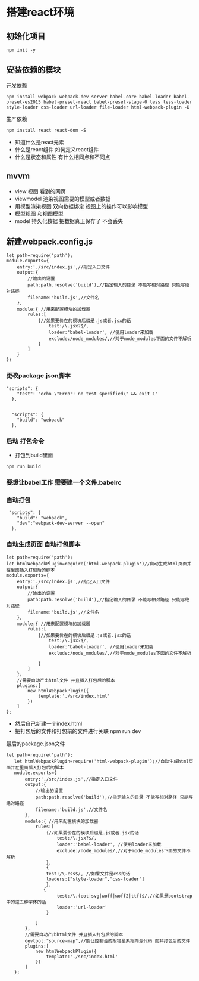 # 搭建react环境
## 初始化项目
```
npm init -y

```
## 安装依赖的模块
开发依赖
```
npm install webpack webpack-dev-server babel-core babel-loader babel-preset-es2015 babel-preset-react babel-preset-stage-0 less less-loader style-loader css-loader url-loader file-loader html-webpack-plugin -D

```
生产依赖
```
npm install react react-dom -S
```
- 知道什么是react元素
- 什么是react组件 如何定义react组件
- 什么是状态和属性 有什么相同点和不同点


## mvvm
- view 视图 看到的网页
- viewmodel 渲染视图需要的模型或者数据
- 用模型渲染视图 双向数据绑定 视图上的操作可以影响模型
- 模型视图 和视图模型 
- model 持久化数据 把数据真正保存了 不会丢失

## 新建webpack.config.js
```
let path=require('path');
module.exports={
    entry:'./src/index.js',//指定入口文件
    output:{
        //输出的设置
        path:path.resolve('build'),//指定输入的目录 不能写相对路径 只能写绝对路径
        filename:'build.js',//文件名
    },
    module:{ //用来配置模块的加载器
        rules:[
            {//如果要价在的模块后缀是.js或者.jsx的话
                test:/\.jsx?$/,
                loader:'babel-loader', //使用loader来加载
                exclude:/node_modules/,//对于mode_modules下面的文件不解析
            }
        ]
    }
};
```


### 更改package.json脚本
```
"scripts": {
    "test": "echo \"Error: no test specified\" && exit 1"
  },
  
  
  "scripts": {
    "build": "webpack"
  },

```


### 启动 打包命令
- 打包到build里面
```
npm run build
```



### 要想让babel工作 需要建一个文件.babelrc


### 自动打包 
```
 "scripts": {
    "build": "webpack",
    "dev":"webpack-dev-server --open"
  },

```

### 自动生成页面 自动打包脚本

```
let path=require('path');
let htmlWebpackPlugin=require('html-webpack-plugin')//自动生成html页面并在里面插入打包后的脚本
module.exports={
    entry:'./src/index.js',//指定入口文件
    output:{
        //输出的设置
        path:path.resolve('build'),//指定输入的目录 不能写相对路径 只能写绝对路径
        filename:'build.js',//文件名
    },
    module:{ //用来配置模块的加载器
        rules:[
            {//如果要价在的模块后缀是.js或者.jsx的话
                test:/\.jsx?$/,
                loader:'babel-loader', //使用loader来加载
                exclude:/node_modules/,//对于mode_modules下面的文件不解析

            }
        ]
    },
    //需要自动产出html文件 并且插入打包后的脚本
    plugins:[
        new htmlWebpackPlugin({
            template:'./src/index.html'
        })
    ]
};
```
- 然后自己新建一个index.html
- 把打包后的文件和打包前的文件进行关联 npm run dev


最后的package.json文件
```
let path=require('path');
   let htmlWebpackPlugin=require('html-webpack-plugin');//自动生成html页面并在里面插入打包后的脚本
   module.exports={
       entry:'./src/index.js',//指定入口文件
       output:{
           //输出的设置
           path:path.resolve('build'),//指定输入的目录 不能写相对路径 只能写绝对路径
           filename:'build.js',//文件名
       },
       module:{ //用来配置模块的加载器
           rules:[
               {//如果要价在的模块后缀是.js或者.jsx的话
                   test:/\.jsx?$/,
                   loader:'babel-loader', //使用loader来加载
                   exclude:/node_modules/,//对于mode_modules下面的文件不解析
               },
               {
               test:/\.css$/, //如果文件是css的话
               loaders:["style-loader","css-loader"]
               },
              {
                   test:/\.(eot|svg|woff|woff2|ttf)$/,//如果是bootstrap中的这五种字体的话
                   loader:'url-loader'
               }
   
           ]
       },
       //需要自动产出html文件 并且插入打包后的脚本
       devtool:"source-map",//能让控制台的报错星系指向源代码 而非打包后的文件
       plugins:[
           new htmlWebpackPlugin({
               template:'./src/index.html'
           })
       ]
   };
```
